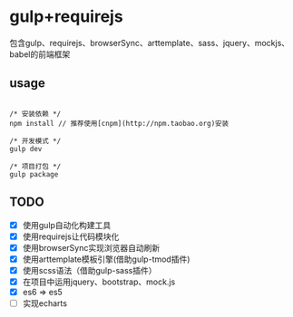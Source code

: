 # gulp+requirejs
包含gulp、requirejs、browserSync、arttemplate、sass、jquery、mockjs、babel的前端框架
## usage
<pre><code>
/* 安装依赖 */
npm install // 推荐使用[cnpm](http://npm.taobao.org)安装

/* 开发模式 */
gulp dev

/* 项目打包 */
gulp package
</code></pre>
## TODO
- [x] 使用gulp自动化构建工具
- [x] 使用requirejs让代码模块化
- [x] 使用browserSync实现浏览器自动刷新
- [x] 使用arttemplate模板引擎(借助gulp-tmod插件)
- [x] 使用scss语法（借助gulp-sass插件）
- [x] 在项目中运用jquery、bootstrap、mock.js
- [x] es6 => es5
- [ ] 实现echarts
